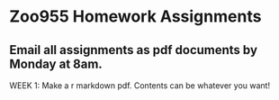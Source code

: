# Zoo955 Homework Assignments 
## Email all assignments as pdf documents by Monday at 8am. 

WEEK 1: Make a r markdown pdf. Contents can be whatever you want! 
 